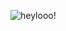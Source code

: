 ![heylooo!](https://user-images.githubusercontent.com/74767039/163687937-26dabf44-4936-4109-a855-eeeccb84d195.gif)
